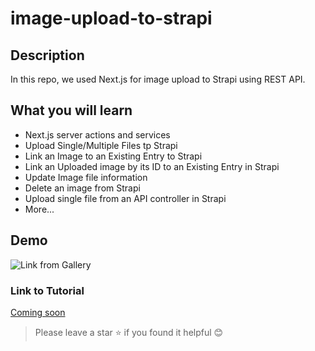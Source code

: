 # image-upload-to-strapi

## Description

In this repo, we used Next.js for image upload to Strapi using REST API.

## What you will learn

- Next.js server actions and services
- Upload Single/Multiple Files tp Strapi
- Link an Image to an Existing Entry to Strapi
- Link an Uploaded image by its ID to an Existing Entry in Strapi
- Update Image file information
- Delete an image from Strapi
- Upload single file from an API controller in Strapi
- More...

## Demo
![Link from Gallery](https://delicate-dawn-ac25646e6d.media.strapiapp.com/Link_from_Gallery_2b46d3f5d5.gif)

### Link to Tutorial

[Coming soon]()

> Please leave a star ⭐️ if you found it helpful 😊
